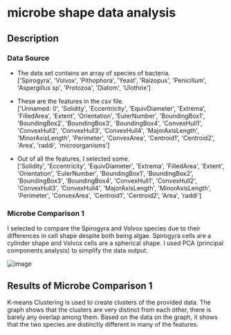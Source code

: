 # microbe shape data analysis

## Description
### Data Source
- The data set contains an array of species of bacteria. <br>
['Spirogyra', 'Volvox', 'Pithophora', 'Yeast', 'Raizopus',
       'Penicillum', 'Aspergillus sp', 'Protozoa', 'Diatom', 'Ulothrix']

- These are the features in the csv file. <br>
['Unnamed: 0', 'Solidity', 'Eccentricity', 'EquivDiameter', 'Extrema',
       'FilledArea', 'Extent', 'Orientation', 'EulerNumber', 'BoundingBox1',
       'BoundingBox2', 'BoundingBox3', 'BoundingBox4', 'ConvexHull1',
       'ConvexHull2', 'ConvexHull3', 'ConvexHull4', 'MajorAxisLength',
       'MinorAxisLength', 'Perimeter', 'ConvexArea', 'Centroid1', 'Centroid2',
       'Area', 'raddi', 'microorganisms']

- Out of all the features, I selected some. <br>
['Solidity', 'Eccentricity', 'EquivDiameter', 'Extrema',
       'FilledArea', 'Extent', 'Orientation', 'EulerNumber', 'BoundingBox1',
       'BoundingBox2', 'BoundingBox3', 'BoundingBox4', 'ConvexHull1',
       'ConvexHull2', 'ConvexHull3', 'ConvexHull4', 'MajorAxisLength',
       'MinorAxisLength', 'Perimeter', 'ConvexArea', 'Centroid1', 'Centroid2',
       'Area', 'raddi']

### Microbe Comparison 1
I selected to compare the Spirogyra and Volvox species due to their differences in cell shape despite both being algae. Spirogyra cells are a cylinder shape and Volvox cells are a spherical shape.
I used PCA (principal components analysis) to simplify the data output.

![image](https://github.com/user-attachments/assets/76955b5c-1429-4eaf-a7c6-33851bfb3c65)

## Results of Microbe Comparison 1
K-means Clustering is used to create clusters of the provided data. The graph shows that the clusters are very distinct from each other, there is barely any overlap among them. Based on the data on the graph, it shows that the two species are distinctly different in many of the features. 
